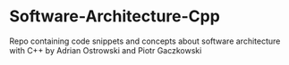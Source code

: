 # Software-Architecture-Cpp
Repo containing code snippets and concepts about software architecture with C++ by Adrian Ostrowski and Piotr Gaczkowski
